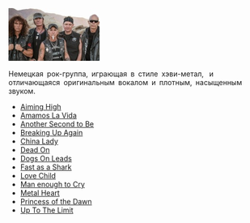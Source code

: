 ![](accept.jpg)

Немецкая рок-группа, играющая в стиле хэви-метал, 
и отличающаяся оригинальным вокалом и плотным, насыщенным звуком.

* [Aiming High](Aiming%20High)
* [Amamos La Vida](Amamos%20La%20Vida)
* [Another Second to Be](Another%20Second%20to%20Be)
* [Breaking Up Again](Breaking%20Up%20Again)
* [China Lady](China%20Lady)
* [Dead On](Dead%20On)
* [Dogs On Leads](Dogs%20On%20Leads)
* [Fast as a Shark](Fast%20as%20a%20Shark)
* [Love Child](Love%20Child)
* [Man enough to Cry](Man%20enough%20to%20Cry)
* [Metal Heart](Metal%20Heart)
* [Princess of the Dawn](Princess%20of%20the%20Dawn)
* [Up To The Limit](Up%20To%20The%20Limit)